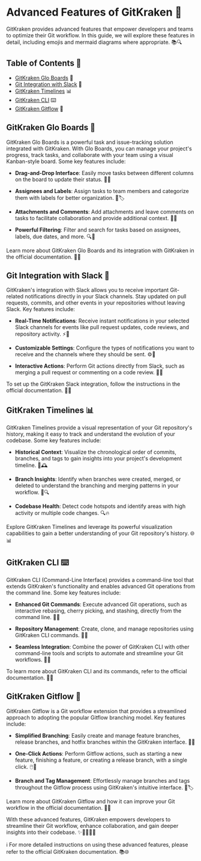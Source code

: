 # Advanced Features of GitKraken 🚀

GitKraken provides advanced features that empower developers and teams to optimize their Git workflow. In this guide, we will explore these features in detail, including emojis and mermaid diagrams where appropriate. 📚🔍

## Table of Contents 📑

- [GitKraken Glo Boards](#gitkraken-glo-boards-) 📌
- [Git Integration with Slack](#git-integration-with-slack-) 💬
- [GitKraken Timelines](#gitkraken-timelines-) 📊
- [GitKraken CLI](#gitkraken-cli-) ⌨️
- [GitKraken Gitflow](#gitkraken-gitflow-) 🌱

## GitKraken Glo Boards 📌

GitKraken Glo Boards is a powerful task and issue-tracking solution integrated with GitKraken. With Glo Boards, you can manage your project's progress, track tasks, and collaborate with your team using a visual Kanban-style board. Some key features include:

- **Drag-and-Drop Interface**: Easily move tasks between different columns on the board to update their status. 🎯🔄

- **Assignees and Labels**: Assign tasks to team members and categorize them with labels for better organization. 👥🏷️

- **Attachments and Comments**: Add attachments and leave comments on tasks to facilitate collaboration and provide additional context. 📎💬

- **Powerful Filtering**: Filter and search for tasks based on assignees, labels, due dates, and more. 🔍🔖

Learn more about GitKraken Glo Boards and its integration with GitKraken in the official documentation. 📖🌐

## Git Integration with Slack 💬

GitKraken's integration with Slack allows you to receive important Git-related notifications directly in your Slack channels. Stay updated on pull requests, commits, and other events in your repositories without leaving Slack. Key features include:

- **Real-Time Notifications**: Receive instant notifications in your selected Slack channels for events like pull request updates, code reviews, and repository activity. ⚡🔔

- **Customizable Settings**: Configure the types of notifications you want to receive and the channels where they should be sent. ⚙️🔧

- **Interactive Actions**: Perform Git actions directly from Slack, such as merging a pull request or commenting on a code review. 🤖💬

To set up the GitKraken Slack integration, follow the instructions in the official documentation. 📖🌐

## GitKraken Timelines 📊

GitKraken Timelines provide a visual representation of your Git repository's history, making it easy to track and understand the evolution of your codebase. Some key features include:

- **Historical Context**: Visualize the chronological order of commits, branches, and tags to gain insights into your project's development timeline. 📅🕰️

- **Branch Insights**: Identify when branches were created, merged, or deleted to understand the branching and merging patterns in your workflow. 🌿🔍

- **Codebase Health**: Detect code hotspots and identify areas with high activity or multiple code changes. 🔍🔥

Explore GitKraken Timelines and leverage its powerful visualization capabilities to gain a better understanding of your Git repository's history. 🌐📊

## GitKraken CLI ⌨️

GitKraken CLI (Command-Line Interface) provides a command-line tool that extends GitKraken's functionality and enables advanced Git operations from the command line. Some key features include:

- **Enhanced Git Commands**: Execute advanced Git operations, such as interactive rebasing, cherry picking, and stashing, directly from the command line. 💪🚀

- **Repository Management**: Create, clone, and manage repositories using GitKraken CLI commands. 📁🔧

- **Seamless Integration**: Combine the power of GitKraken CLI with other command-line tools and scripts to automate and streamline your Git workflows. 🔄🔌

To learn more about GitKraken CLI and its commands, refer to the official documentation. 📖🌐

## GitKraken Gitflow 🌱

GitKraken Gitflow is a Git workflow extension that provides a streamlined approach to adopting the popular Gitflow branching model. Key features include:

- **Simplified Branching**: Easily create and manage feature branches, release branches, and hotfix branches within the GitKraken interface. 🌿🎉

- **One-Click Actions**: Perform Gitflow actions, such as starting a new feature, finishing a feature, or creating a release branch, with a single click. 🖱️🚀

- **Branch and Tag Management**: Effortlessly manage branches and tags throughout the Gitflow process using GitKraken's intuitive interface. 🌿🏷️

Learn more about GitKraken Gitflow and how it can improve your Git workflow in the official documentation. 📖🌐

With these advanced features, GitKraken empowers developers to streamline their Git workflow, enhance collaboration, and gain deeper insights into their codebase. ✨👩‍💻👨‍💻

ℹ️ For more detailed instructions on using these advanced features, please refer to the official GitKraken documentation. 📚🌐

